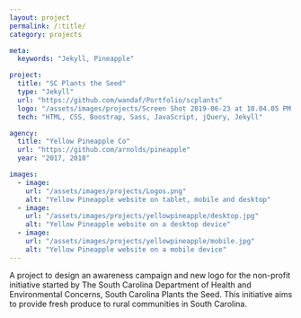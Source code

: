 ```yaml
---
layout: project
permalink: /:title/
category: projects

meta:
  keywords: "Jekyll, Pineapple"

project:
  title: "SC Plants the Seed"
  type: "Jekyll"
  url: "https://github.com/wandaf/Portfolio/scplants"
  logo: "/assets/images/projects/Screen Shot 2019-06-23 at 10.04.05 PM.png"
  tech: "HTML, CSS, Boostrap, Sass, JavaScript, jQuery, Jekyll"

agency:
  title: "Yellow Pineapple Co"
  url: "https://github.com/arnolds/pineapple"
  year: "2017, 2018"

images:
  - image:
    url: "/assets/images/projects/Logos.png"
    alt: "Yellow Pineapple website on tablet, mobile and desktop"
  - image:
    url: "/assets/images/projects/yellowpineapple/desktop.jpg"
    alt: "Yellow Pineapple website on a desktop device"
  - image:
    url: "/assets/images/projects/yellowpineapple/mobile.jpg"
    alt: "Yellow Pineapple website on a mobile device"
---
```

<p>A project to design an awareness campaign and new logo for the non-profit initiative started by The South Carolina Department of Health and Environmental Concerns, South Carolina Plants the Seed. This initiative aims to provide fresh produce to rural communities in South Carolina.</p>
